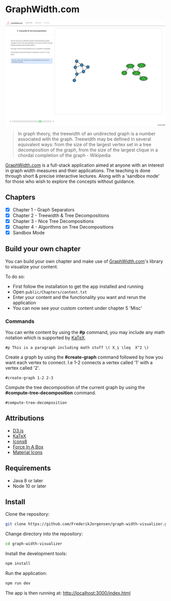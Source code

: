 # GraphWidth.com

![](readmeimg.png)

> In graph theory, the treewidth of an undirected graph is a number associated with the graph. Treewidth may be defined in several equivalent ways: from the size of the largest vertex set in a tree decomposition of the graph, from the size of the largest clique in a chordal completion of the graph - Wikipedia

[GraphWidth.com](http://www.graphwidth.com/) is a full-stack application aimed at anyone with an interest in graph width measures and their applications. The teaching is done through short & precise interactive lectures. Along with a 
'sandbox mode' for those who wish to explore the concepts without guidance.

## Chapters

- [x] Chapter 1 - Graph Separators
- [x] Chapter 2 - Treewidth & Tree Decompositions
- [x] Chapter 3 - Nice Tree Decompositions
- [x] Chapter 4 - Algorithms on Tree Decompositions
- [x] Sandbox Mode

## Build your own chapter

You can build your own chapter and make use of [GraphWidth.com](http://www.graphwidth.com/)'s library to visualize your content.

To do so:
- First follow the installation to get the app installed and running
- Open `public/Chapters/content.txt`
- Enter your content and the functionality you want and rerun the application
- You can now see your custom content under chapter 5 'Misc'

### Commands
You can write content by using the **#p** command, you may include any math notation which is supported by [KaTeX](https://katex.org/).
```
#p This is a paragraph including math stuff \( X_i \leq  X^2 \)
```
Create a graph by using the **#create-graph** command followed by how you want each vertex to connect. I.e 1-2 connects a vertex called '1' with a vertex called '2'.
```
#create-graph 1-2 2-3
```
Compute the tree decomposition of the current graph by using the **#compute-tree-decomposition** command.
```
#compute-tree-decomposition
```
## Attributions
- [D3.js](https://d3js.org/)
- [KaTeX](https://katex.org/)
- [Icons8](https://icons8.com/)
- [Force In A Box](https://github.com/john-guerra/forceInABox)
- [Material Icons](https://material.io/resources/icons/?style=baseline)


## Requirements
- Java 8 or later
- Node 10 or later

## Install

Clone the repository:  
```bash
git clone https://github.com/FrederikJorgensen/graph-width-visualizer.git
```  
Change directory into the repository:  
```bash
cd graph-width-visualizer
```
Install the development tools:  
```bash
npm install
```    
Run the application:  
```bash
npm run dev
```

The app is then running at: 
[http://localhost:3000/index.html](http://localhost:3000/index.html)
